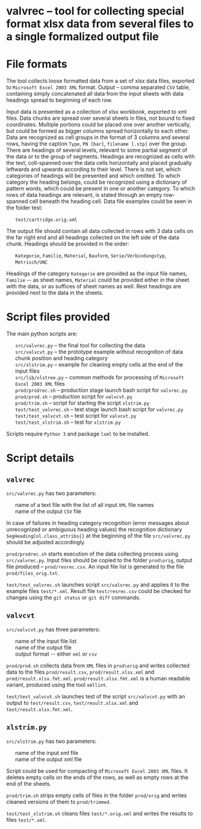 <style>
ul {list-style-type: none;}
</style>


valvrec &ndash; tool for collecting special format xlsx data from several files to a single formalized output file
==================================================================================================================


# File formats

The tool collects loose formatted data from a set of xlsx data files, exported to `Microsoft Excel 2003 XML` format.
Output &ndash; comma separated `CSV` table, containing simply concatenated all data from the input sheets with data headings spread to beginning of each row.

Input data is presented as a collection of xlsx workbook, exported to xml files.
Data chunks are spread over several sheets in files, not bound to fixed coordinates.
Multiple portions could be placed one over another vertically, but could be formed as bigger columns spread horizontally to each other.
Data are recognized as cell groups in the format of 3 columns and several rows, having the caption `Type`, `PN [bar]`, `filename [.stp]` over the group.
There are headings of several levels, relevant to some partial segment of the data or to the group of segments.
Headings are recognized as cells with the text, coll-spanned over the data cells horizontally and placed gradually leftwards and upwards according to their level.
There is not set, which categories of headings will be presented and which omitted.
To which category the heading belongs, could be recognized using a dictionary of pattern words, which could be present in one or another category.
To which rows of data headings are relevant, is stated through an empty row-spanned cell beneath the heading cell.
Data file examples could be seen in the folder test:
- `test/cartridge.orig.xml`

The output file should contain all data collected in rows with 3 data cells on the far right end and all headings collected on the left side of the data chunk.
Headings should be provided in the order:
- `Kategorie`, `Familie`, `Material`, `Bauform`, `Serie/Verbindungstyp`, `Metrisch/UNC`

Headings of the category `Kategorie` are provided as the input file names, `Familie` -- as sheet names,
`Material` could be provided either in the sheet with the data, or as suffices of sheet names as well.
Rest headings are provided next to the data in the sheets.


# Script files provided

The main python scripts are:
- `src/valvrec.py` &ndash; the final tool for collecting the data
- `src/valvcvt.py` &ndash; the prototype example without recognition of data chunk position and heading category
- `src/xlstrim.py` &ndash; example for cleaning empty cells at the end of the input files
- `src/lib/xlstree.py` &ndash; common methods for processing of `Microsoft Excel 2003 XML` files
- `prod/prodrec.sh` &ndash; production stage launch bash script for `valvrec.py`
- `prod/prod.sh` &ndash; production script for `valvcvt.py`
- `prod/trim.sh` &ndash; script for starting the script `xlstrim.py`
- `test/test_valvrec.sh` &ndash; test stage launch bash script for `valvrec.py`
- `test/test_valvcvt.sh` &ndash; test script for `valvcvt.py`
- `test/test_xlstrim.sh` &ndash; test for `xlstrim.py`

Scripts require `Python 3` and package `lxml` to be installed.


# Script details


## `valvrec`

`src/valvrec.py` has two parameters:
- name of a text file with the list of all input `XML` file names
- name of the output `CSV` file

In case of failures in heading category recognition (error messages about unrecognized or ambiguous heading values)
the recognition dictionary `SegHeadingCol.class_attribs{}` at the beginning of the file `src/valvrec.py`
should be adjusted accordingly.

`prod/prodrec.sh` starts execution of the data collecting process using `src/valvrec.py`.
Input files should be copied to the folder `prod\orig`, output file produced &ndash; `prod/resrec.csv`.
An input file list is generated to the file `prod/files_orig.txt`.

`test/test_valvrec.sh` launches script `src/valvrec.py` and applies it to the example files `test/*.xml`.
Result file `test/resrec.csv` could be checked for changes using the `git status` or `git diff` commands.


## `valvcvt`

`src/valvcvt.py` has three parameters:
- name of the input file list
- name of the output file
- output format -- either `xml` or `csv`

`prod/prod.sh` collects data from `XML` files in `prod\orig` and writes collected data to the files
`prod/result.csv`, `prod/result.xlsx.xml` and `prod/result.xlsx.fmt.xml`.
`prod/result.xlsx.fmt.xml` is a human readable variant, produced using the tool `xmllint`.

`test/test_valvcvt.sh` launches test of the script `src/valvcvt.py` with an output to
`test/result.csv`, `test/result.xlsx.xml` and `test/result.xlsx.fmt.xml`.


## `xlstrim.py`

`src/xlstrim.py` has two parameters:
- name of the input xml file
- name of the output xml file

Script could be used for compacting of `Microsoft Excel 2003 XML` files.
It deletes empty cells on the ends of the rows, as well as empty rows at the end of the sheets.

`prod/trim.sh` strips empty cells of files in the folder `prod/orig` and writes cleaned versions of them to `prod/trimmed`.

`test/test_xlstrim.sh` cleans files `test/*.orig.xml` and writes the results to files `test/*.xml`.
